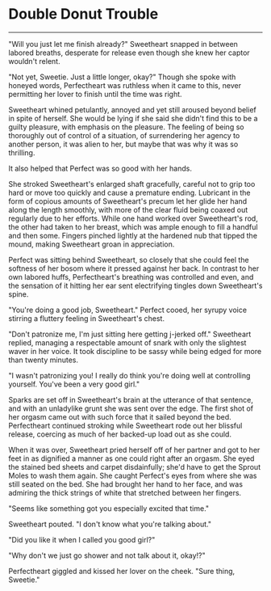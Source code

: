 # Double Donut Trouble
***
"Will you just let me finish already?" Sweetheart snapped in between labored breaths, desperate for release even though she knew her captor wouldn't relent.

"Not yet, Sweetie. Just a little longer, okay?" Though she spoke with honeyed words, Perfectheart was ruthless when it came to this, never permitting her lover to finish until the time was right.

Sweetheart whined petulantly, annoyed and yet still aroused beyond belief in spite of herself. She would be lying if she said she didn't find this to be a guilty pleasure, with emphasis on the pleasure. The feeling of being so thoroughly out of control of a situation, of surrendering her agency to another person, it was alien to her, but maybe that was why it was so thrilling.

It also helped that Perfect was so good with her hands.

She stroked Sweetheart's enlarged shaft gracefully, careful not to grip too hard or move too quickly and cause a premature ending. Lubricant in the form of copious amounts of Sweetheart's precum let her glide her hand along the length smoothly, with more of the clear fluid being coaxed out regularly due to her efforts. While one hand worked over Sweetheart's rod, the other had taken to her breast, which was ample enough to fill a handful and then some. Fingers pinched lightly at the hardened nub that tipped the mound, making Sweetheart groan in appreciation. 

Perfect was sitting behind Sweetheart, so closely that she could feel the softness of her bosom where it pressed against her back. In contrast to her own labored huffs, Perfectheart's breathing was controlled and even, and the sensation of it hitting her ear sent electrifying tingles down Sweetheart's spine.

"You're doing a good job, Sweetheart." Perfect cooed, her syrupy voice stirring a fluttery feeling in Sweetheart's chest.

"Don't patronize me, I'm just sitting here getting j-jerked off." Sweetheart replied, managing a respectable amount of snark with only the slightest waver in her voice. It took discipline to be sassy while being edged for more than twenty minutes.

"I wasn't patronizing you! I really do think you're doing well at controlling yourself. You've been a very good girl."

Sparks are set off in Sweetheart's brain at the utterance of that sentence, and with an unladylike grunt she was sent over the edge. The first shot of her orgasm came out with such force that it sailed beyond the bed. Perfectheart continued stroking while Sweetheart rode out her blissful release, coercing as much of her backed-up load out as she could.

When it was over, Sweetheart pried herself off of her partner and got to her feet in as dignified a manner as one could right after an orgasm. She eyed the stained bed sheets and carpet disdainfully; she'd have to get the Sprout Moles to wash them again. She caught Perfect's eyes from where she was still seated on the bed. She had brought her hand to her face, and was admiring the thick strings of white that stretched between her fingers.

"Seems like something got you especially excited that time."

Sweetheart pouted. "I don't know what you're talking about."

"Did you like it when I called you good girl?"

"Why don't we just go shower and not talk about it, okay!?"

Perfectheart giggled and kissed her lover on the cheek. "Sure thing, Sweetie."
